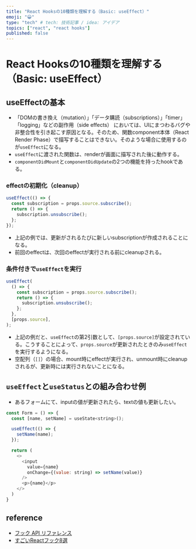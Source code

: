 ```yaml
---
title: "React Hooksの10種類を理解する（Basic: useEffect）"
emoji: "😀"
type: "tech" # tech: 技術記事 / idea: アイデア
topics: ["react", "react hooks"]
published: false
---
```


# React Hooksの10種類を理解する（Basic: useEffect）
## useEffectの基本

- 「DOMの書き換え（mutation）」「データ購読（subscriptions）」「timer」「logging」などの副作用（side effects） においては、UIにまつわるバグや非整合性を引き起こす原因となる。そのため、関数component本体（React Render Phase）で描写することはできない。そのような場合に使用するのが`useEffect`になる。
- `useEffect`に渡された関数は、renderが画面に描写された後に動作する。
- `componentDidMount`と`componentDidUpdate`の2つの機能を持ったhookである。

### effectの初期化（cleanup）

```javascript
useEffect(() => {
  const subscription = props.source.subscribe();
  return () => {
    subscription.unsubscribe();
  };
});
```

- 上記の例では、更新がされるたびに新しいsubscriptionが作成されることになる。
- 前回のeffectは、次回のeffectが実行される前にcleanupされる。

### 条件付きで`useEffect`を実行

```javascript
useEffect(
  () => {
    const subscription = props.source.subscribe();
    return () => {
      subscription.unsubscribe();
    };
  },
  [props.source],
);
```

- 上記の例だと、`useEffect`の第2引数として、`[props.source]`が設定されている。こうすることによって、`props.source`が更新されたときのみ`useEffect`を実行するようになる。
- 空配列（`[]`）の場合、mount時にeffectが実行され、unmount時にcleanupされるが、更新時には実行されないことになる。


## `useEffect`と`useStatus`との組み合わせ例

- あるフォームにて、inputの値が更新されたら、textの値も更新したい。

```javascript
const Form = () => {
  const [name, setName] = useState<string>();

  useEffect(() => {
    setName(name);
  });

  return (
    <>
      <input 
        value={name}
        onChange={(value: string) => setName(value)}
      />
      <p>{name}</p>
    </>
  )
}
```

## reference

- [フック API リファレンス](https://ja.reactjs.org/docs/hooks-reference.html)
- [すごいReactフック8選](https://qiita.com/baby-degu/items/52dbb382bbaf6c43e2db)
